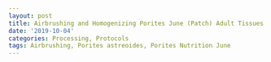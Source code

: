 ```yaml
---
layout: post
title: Airbrushing and Homogenizing Porites June (Patch) Adult Tissues
date: '2019-10-04'
categories: Processing, Protocols
tags: Airbrushing, Porites astreoides, Porites Nutrition June
---
```

